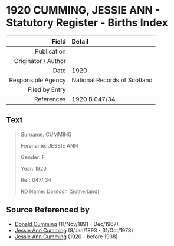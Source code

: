 ﻿---
layout: page
permalink: /sources/s82693220
---

# 1920 CUMMING, JESSIE ANN - Statutory Register - Births Index

Field | Detail
---:|:---
Publication | 
Originator / Author | 
Date | 1920
Responsible Agency | National Records of Scotland
Filed by Entry | 
References | 1920 B 047/34

## Text

> Surname: CUMMING
>
> Forename: JESSIE ANN
>
> Gender: F
>
> Year: 1920
>
> Ref: 047/ 34
>
> RD Name: Dornoch (Sutherland)
>

## Source Referenced by

* [Donald Cumming](../people/@11846578@-donald-cumming-b1891-11-11-d1967-12.md) (11/Nov/1891 - Dec/1967)
* [Jessie Ann Cumming](../people/@66222886@-jessie-ann-cumming-b1893-1-8-d1978-10-31.md) (8/Jan/1893 - 31/Oct/1978)
* [Jessie Ann Cumming](../people/@65743680@-jessie-ann-cumming-b1920-d1938.md) (1920 - before 1938)
